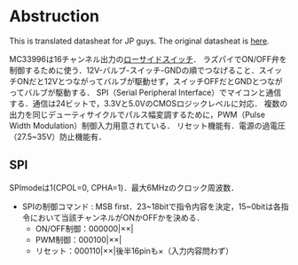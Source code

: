 # Abstruction
This is translated datasheat for JP guys.
The original datasheat is [here](https://www.mouser.jp/datasheet/2/302/MC33996-1126506.pdf).  

MC33996は16チャンネル出力の[ローサイドスイッチ](https://www.rohm.co.jp/electronics-basics/switch/switch_what2)．
ラズパイでON/OFF弁を制御するために使う．12V-バルブ-スイッチ-GNDの順でつなげること．スイッチONだと12Vとつながってバルブが駆動せず，スイッチOFFだとGNDとつながってバルブが駆動する．
SPI（Serial Peripheral Interface）でマイコンと通信する．通信は24ビットで，3.3Vと5.0VのCMOSロジックレベルに対応．
複数の出力を同じデューティサイクルでパルス幅変調するために，PWM（Pulse Width Modulation）制御入力用意されている．
リセット機能有．電源の過電圧（27.5\~35V）防止機能有．

## SPI
SPImodeは1(CPOL=0, CPHA=1)．最大6MHzのクロック周波数． 

- SPIの制御コマンド : MSB first．23\~18bitで指令内容を決定，15~0bitは各指令において当該チャンネルがONかOFFかを決める．
     - ON/OFF制御：000000|××|
     - PWM制御：000100|××|
     - リセット：000110|××|後半16pinも×（入力内容問わず）
